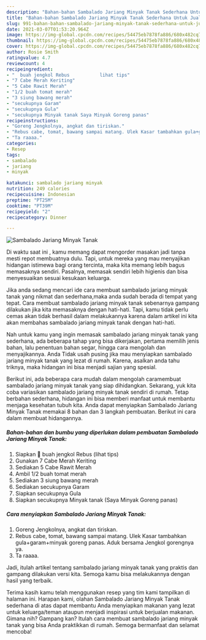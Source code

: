 ```yaml
---
description: "Bahan-bahan Sambalado Jariang Minyak Tanak Sederhana Untuk Jualan"
title: "Bahan-bahan Sambalado Jariang Minyak Tanak Sederhana Untuk Jualan"
slug: 991-bahan-bahan-sambalado-jariang-minyak-tanak-sederhana-untuk-jualan
date: 2021-03-07T01:53:20.964Z
image: https://img-global.cpcdn.com/recipes/54475eb7878fa886/680x482cq70/sambalado-jariang-minyak-tanak-foto-resep-utama.jpg
thumbnail: https://img-global.cpcdn.com/recipes/54475eb7878fa886/680x482cq70/sambalado-jariang-minyak-tanak-foto-resep-utama.jpg
cover: https://img-global.cpcdn.com/recipes/54475eb7878fa886/680x482cq70/sambalado-jariang-minyak-tanak-foto-resep-utama.jpg
author: Rosie Smith
ratingvalue: 4.7
reviewcount: 4
recipeingredient:
- "  buah jengkol Rebus           lihat tips"
- "7 Cabe Merah Keriting"
- "5 Cabe Rawit Merah"
- "1/2 buah tomat merah"
- "3 siung bawang merah"
- "secukupnya Garam"
- "secukupnya Gula"
- "secukupnya Minyak tanak Saya Minyak Goreng panas"
recipeinstructions:
- "Goreng Jengkolnya, angkat dan tiriskan."
- "Rebus cabe, tomat, bawang sampai matang. Ulek Kasar tambahkan gula+garam+minyak goreng panas. Aduk bersama Jengkol gorengnya ya."
- "Ta raaaa."
categories:
- Resep
tags:
- sambalado
- jariang
- minyak

katakunci: sambalado jariang minyak 
nutrition: 249 calories
recipecuisine: Indonesian
preptime: "PT25M"
cooktime: "PT39M"
recipeyield: "2"
recipecategory: Dinner

---
```



![Sambalado Jariang Minyak Tanak](https://img-global.cpcdn.com/recipes/54475eb7878fa886/680x482cq70/sambalado-jariang-minyak-tanak-foto-resep-utama.jpg)

Di waktu  saat ini , kamu memang dapat mengorder masakan jadi tanpa mesti repot membuatnya dulu. Tapi, untuk mereka yang mau menyajikan hidangan istimewa bagi orang tercinta, maka kita memang lebih bagus memasaknya sendiri. Pasalnya, memasak sendiri lebih higienis dan bisa menyesuaikan sesuai kesukaan keluarga.

Jika anda sedang mencari ide cara membuat sambalado jariang minyak tanak yang nikmat dan sederhana,maka anda sudah berada di tempat yang tepat. Cara membuat sambalado jariang minyak tanak  sebenarnya gampang dilakukan jika kita memasaknya dengan hati-hati. Tapi, kamu tidak perlu cemas akan tidak berhasil dalam melakukannya 
karena dalam artikel ini kita akan membahas sambalado jariang minyak tanak dengan hati-hati.  



Nah untuk kamu yang ingin memasak sambalado jariang minyak tanak yang sederhana, ada beberapa tahap yang bisa dikerjakan, pertama memilih jenis bahan, lalu penentuan bahan segar, hingga cara mengolah dan menyajikannya. Anda Tidak usah pusing jika mau menyiapkan sambalado jariang minyak tanak yang lezat di rumah. Karena, asalkan anda  tahu triknya, maka hidangan ini bisa menjadi sajian yang spesial.

Berikut ini, ada beberapa cara mudah dalam mengolah caramembuat sambalado jariang minyak tanak yang siap dihidangkan. Sekarang, yuk kita coba variasikan sambalado jariang minyak tanak sendiri di rumah. Tetap berbahan sederhana, hidangan ini bisa memberi manfaat untuk membantu menjaga kesehatan tubuh kita. Anda dapat menyiapkan Sambalado Jariang Minyak Tanak memakai 8 bahan dan 3 langkah pembuatan. Berikut ini cara dalam membuat hidangannya.

<!--inarticleads1-->

##### Bahan-bahan dan bumbu yang diperlukan dalam pembuatan Sambalado Jariang Minyak Tanak:

1. Siapkan  💯 buah jengkol Rebus           (lihat tips)
1. Gunakan 7 Cabe Merah Keriting
1. Sediakan 5 Cabe Rawit Merah
1. Ambil 1/2 buah tomat merah
1. Sediakan 3 siung bawang merah
1. Sediakan secukupnya Garam
1. Siapkan secukupnya Gula
1. Siapkan secukupnya Minyak tanak (Saya Minyak Goreng panas)




<!--inarticleads2-->

##### Cara menyiapkan Sambalado Jariang Minyak Tanak:

1. Goreng Jengkolnya, angkat dan tiriskan.
1. Rebus cabe, tomat, bawang sampai matang. Ulek Kasar tambahkan gula+garam+minyak goreng panas. Aduk bersama Jengkol gorengnya ya.
1. Ta raaaa.




Jadi, itulah artikel tentang  sambalado jariang minyak tanak  yang praktis dan gampang dilakukan versi kita. Semoga kamu bisa melakukannya dengan hasil yang terbaik. 

Terima kasih kamu telah menggunakan resep yang tim kami tampilkan di halaman ini. Harapan kami, olahan  Sambalado Jariang Minyak Tanak sederhana di atas dapat membantu Anda menyiapkan makanan yang lezat untuk keluarga/teman ataupun menjadi inspirasi untuk berjualan makanan. Gimana nih? Gampang kan? Itulah cara membuat sambalado jariang minyak tanak yang bisa Anda praktikkan di rumah. Semoga bermanfaat dan selamat mencoba!

